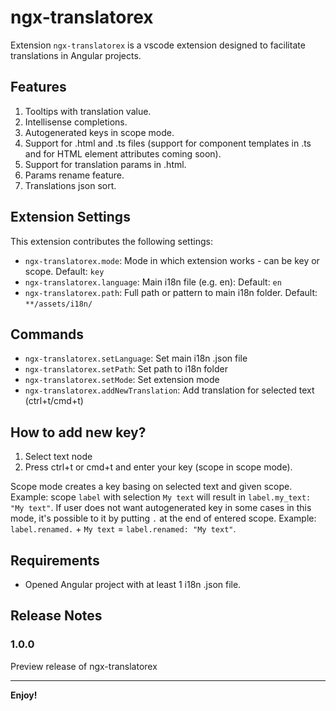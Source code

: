 # ngx-translatorex

Extension `ngx-translatorex` is a vscode extension designed to facilitate translations in Angular projects.

## Features

1. Tooltips with translation value.
2. Intellisense completions.
3. Autogenerated keys in scope mode.
4. Support for .html and .ts files (support for component templates in .ts and for HTML element attributes coming soon).
5. Support for translation params in .html.
6. Params rename feature.
7. Translations json sort.

## Extension Settings

This extension contributes the following settings:

* `ngx-translatorex.mode`: Mode in which extension works - can be key or scope. Default: `key`
* `ngx-translatorex.language`: Main i18n file (e.g. en): Default: `en`
* `ngx-translatorex.path`: Full path or pattern to main i18n folder. Default: `**/assets/i18n/`

## Commands

* `ngx-translatorex.setLanguage`: Set main i18n .json file
* `ngx-translatorex.setPath`: Set path to i18n folder
* `ngx-translatorex.setMode`: Set extension mode
* `ngx-translatorex.addNewTranslation`: Add translation for selected text (ctrl+t/cmd+t)

## How to add new key?

1. Select text node
2. Press ctrl+t or cmd+t and enter your key (scope in scope mode).

Scope mode creates a key basing on selected text and given scope. Example: scope `label` with selection `My text` will result in `label.my_text: "My text"`. If user does not want autogenerated key in some cases in this mode, it's possible to it by putting `.` at the end of entered scope. Example: `label.renamed.` + `My text` = `label.renamed: "My text"`.


## Requirements

* Opened Angular project with at least 1 i18n .json file.

## Release Notes

### 1.0.0

Preview release of ngx-translatorex



-----------------------------------------------------------------------------------------------------------

**Enjoy!**
